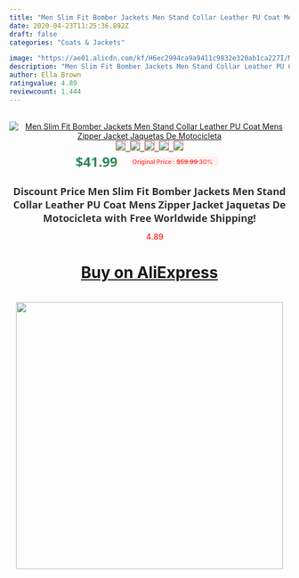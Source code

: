```yaml
---
title: "Men Slim Fit Bomber Jackets Men Stand Collar Leather PU Coat Mens Zipper Jacket Jaquetas De Motocicleta"
date: 2020-04-23T11:25:36.892Z
draft: false
categories: "Coats & Jackets"

image: "https://ae01.alicdn.com/kf/H6ec2994ca9a9411c9832e320ab1ca227I/Men-Slim-Fit-Bomber-Jackets-Men-Stand-Collar-Leather-PU-Coat-Mens-Zipper-Jacket-Jaquetas-De.png_220x220.png"
description: "Men Slim Fit Bomber Jackets Men Stand Collar Leather PU Coat Mens Zipper Jacket Jaquetas De Motocicleta"
author: Ella Brown
ratingvalue: 4.89
reviewcount: 1.444
---
```

<br>
<div style="text-align: center;">
<a href="https://s.click.aliexpress.com/e/_ABoyQ1" target="_blank" rel="nofollow noopener noreferrer"><img alt="Men Slim Fit Bomber Jackets Men Stand Collar Leather PU Coat Mens Zipper Jacket Jaquetas De Motocicleta" class="magnifier-image" src="https://ae01.alicdn.com/kf/H6ec2994ca9a9411c9832e320ab1ca227I/Men-Slim-Fit-Bomber-Jackets-Men-Stand-Collar-Leather-PU-Coat-Mens-Zipper-Jacket-Jaquetas-De.png_220x220.png_640x640.jpg">
<br>
<img style="border:1px solid salmon" src="https://ae01.alicdn.com/kf/H6ec2994ca9a9411c9832e320ab1ca227I/Men-Slim-Fit-Bomber-Jackets-Men-Stand-Collar-Leather-PU-Coat-Mens-Zipper-Jacket-Jaquetas-De.png_120x120.jpg">&nbsp;&nbsp;<img style="border:1px solid salmon" src="https://ae01.alicdn.com/kf/H06931ef5a74a47dfa2085d2962a94c3fy/Men-Slim-Fit-Bomber-Jackets-Men-Stand-Collar-Leather-PU-Coat-Mens-Zipper-Jacket-Jaquetas-De.jpg_120x120.jpg">&nbsp;&nbsp;<img style="border:1px solid salmon" src="https://ae01.alicdn.com/kf/H9b9b0cd207014757a4e57dfb896934b2N/Men-Slim-Fit-Bomber-Jackets-Men-Stand-Collar-Leather-PU-Coat-Mens-Zipper-Jacket-Jaquetas-De.jpg_120x120.jpg">&nbsp;&nbsp;<img style="border:1px solid salmon" src="https://ae01.alicdn.com/kf/Hf102b46dea954e288a3b6e1fc9ebdc60y/Men-Slim-Fit-Bomber-Jackets-Men-Stand-Collar-Leather-PU-Coat-Mens-Zipper-Jacket-Jaquetas-De.jpg_120x120.jpg">&nbsp;&nbsp;<img style="border:1px solid salmon" src="https://ae01.alicdn.com/kf/Hed91ad30acac4af3b2feea7bbfd0e007Q/Men-Slim-Fit-Bomber-Jackets-Men-Stand-Collar-Leather-PU-Coat-Mens-Zipper-Jacket-Jaquetas-De.jpg_120x120.jpg"></a></div><br0>
<div style="text-align: center;"><span style="background-color: white; border: 0px; box-sizing: border-box; color: seagreen; display: inline-block; font-family: &quot;open sans&quot; , &quot;arial&quot; , &quot;helvetica&quot; , sans-serif , &quot;heiti&quot;; font-size: 24px; font-stretch: inherit; font-weight: 700; line-height: inherit; margin: 0px 10px 0px 0px; padding: 0px; vertical-align: middle;">$41.99 </span>
<span style="background: rgb(255 , 241 , 241); border-radius: 3px; border: 0px; box-sizing: border-box; color: #ff4747; display: inline-block; font-family: inherit; font-size: 12px; font-stretch: inherit; font-style: inherit; font-variant: inherit; font-weight: 600; line-height: inherit; margin: 0px; padding: 2px 5px; transform: scale(0.9); vertical-align: middle;">Original Price : <b style="text-decoration: line-through;">$59.99 </b> 30%&nbsp;&nbsp;</span></div>
<h1 style="color: #333333; display: inline-block; font-family: &quot;open sans&quot; , &quot;arial&quot; , &quot;helvetica&quot; , sans-serif , &quot;heiti&quot;; font-size: 18px; font-stretch: inherit; font-weight: 700; text-align: center;">Discount Price Men Slim Fit Bomber Jackets Men Stand Collar Leather PU Coat Mens Zipper Jacket Jaquetas De Motocicleta with Free Worldwide Shipping!</h1>
<div style="color: #ff4747; text-align: center;">
<img src="https://4.bp.blogspot.com/-M0ZcTcb-5uY/XleCXlxnR4I/AAAAAAAAAEc/OrjgMkXV1oMQFaCRZj5HQwOCBcu3w1FegCPcBGAYYCw/s1600/star.png" style="height: 15px;">&nbsp;<b>4.89</b></div>
<div class="button_cont" align="center"><a class="buynow_a" href="https://s.click.aliexpress.com/e/_ABoyQ1" target="_blank" rel="nofollow noopener noreferrer"><H1>Buy on AliExpress</H1></a></div><br>
<div class="separator" style="clear: both; text-align: center;">
<img src="https://lh3.googleusercontent.com/-pTy5HemUv9M/XlePHvY0dAI/AAAAAAAAAE4/0nX5iRUoIWY8eMW9Dpxeirr157OZliDIgCLcBGAsYHQ/s1600/badge.gif" width="480">
</div>
